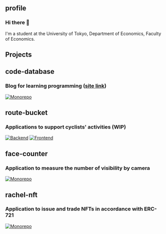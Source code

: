 ## profile
### Hi there 👋
I'm a student at the University of Tokyo, Department of Economics, Faculty of Economics.  

## Projects
## code-database
### Blog for learning programming ([site link](https://code-database.com))  
[![Monorepo](https://github-readme-stats.vercel.app/api/pin/?username=geek-line&repo=code-database&show_icons=true&theme=graywhite)](https://github.com/geek-line/code-database)
## route-bucket
### Applications to support cyclists' activities (WIP)  
[![Backend](https://github-readme-stats.vercel.app/api/pin/?username=team-azb&repo=route-bucket-backend&show_icons=true&theme=graywhite)](https://github.com/team-azb/route-bucket-backend)
[![Frontend](https://github-readme-stats.vercel.app/api/pin/?username=team-azb&repo=route-bucket-frontend&show_icons=true&theme=graywhite)](https://github.com/team-azb/route-bucket-frontend)
## face-counter
### Application to measure the number of visibility by camera
[![Monorepo](https://github-readme-stats.vercel.app/api/pin/?username=reibomaru&repo=face_counter&show_icons=true&theme=graywhite)](https://github.com/reibomaru/face_counter)
## rachel-nft
### Application to issue and trade NFTs in accordance with ERC-721
[![Monorepo](https://github-readme-stats.vercel.app/api/pin/?username=reibomaru&repo=rachel-nft&show_icons=true&theme=graywhite)](https://github.com/reibomaru/rachel-nft)
<!--
**reibomaru/reibomaru** is a ✨ _special_ ✨ repository because its `README.md` (this file) appears on your GitHub profile.

Here are some ideas to get you started:

- 🔭 I’m currently working on ...
- 🌱 I’m currently learning ...
- 👯 I’m looking to collaborate on ...
- 🤔 I’m looking for help with ...
- 💬 Ask me about ...
- 📫 How to reach me: ...
- 😄 Pronouns: ...
- ⚡ Fun fact: ...
-->

